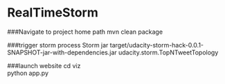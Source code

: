# RealTimeStorm

###Navigate to project home path
mvn clean package

###trigger storm process
Storm jar target/udacity-storm-hack-0.0.1-SNAPSHOT-jar-with-dependencies.jar udacity.storm.TopNTweetTopology

###launch website
cd viz <br />
python app.py <br />

